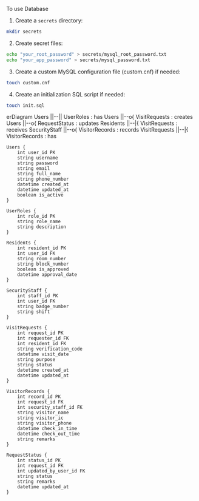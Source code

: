 To use Database

1. Create a `secrets` directory:
```bash
mkdir secrets
```

2. Create secret files:
```bash
echo "your_root_password" > secrets/mysql_root_password.txt
echo "your_app_password" > secrets/mysql_password.txt
```

3. Create a custom MySQL configuration file (custom.cnf) if needed:
```bash
touch custom.cnf
```

4. Create an initialization SQL script if needed:
```bash
touch init.sql
```

erDiagram
Users ||--|| UserRoles : has
Users ||--o{ VisitRequests : creates
Users ||--o{ RequestStatus : updates
Residents ||--|{ VisitRequests : receives
SecurityStaff ||--o{ VisitorRecords : records
VisitRequests ||--|{ VisitorRecords : has

    Users {
        int user_id PK
        string username
        string password
        string email
        string full_name
        string phone_number
        datetime created_at
        datetime updated_at
        boolean is_active
    }

    UserRoles {
        int role_id PK
        string role_name
        string description
    }

    Residents {
        int resident_id PK
        int user_id FK
        string room_number
        string block_number
        boolean is_approved
        datetime approval_date
    }

    SecurityStaff {
        int staff_id PK
        int user_id FK
        string badge_number
        string shift
    }

    VisitRequests {
        int request_id PK
        int requester_id FK
        int resident_id FK
        string verification_code
        datetime visit_date
        string purpose
        string status
        datetime created_at
        datetime updated_at
    }

    VisitorRecords {
        int record_id PK
        int request_id FK
        int security_staff_id FK
        string visitor_name
        string visitor_ic
        string visitor_phone
        datetime check_in_time
        datetime check_out_time
        string remarks
    }

    RequestStatus {
        int status_id PK
        int request_id FK
        int updated_by_user_id FK
        string status
        string remarks
        datetime updated_at
    }